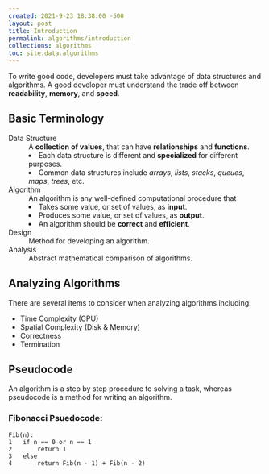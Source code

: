 ```yaml
---
created: 2021-9-23 18:38:00 -500
layout: post
title: Introduction
permalink: algorithms/introduction
collections: algorithms
toc: site.data.algorithms
---
```


To write good code, developers must take advantage of data structures and algorithms.
A good developer must understand the trade off between **readability**, **memory**, and **speed**.

## Basic Terminology

<dl>
<dt>Data Structure</dt>
<dd>A <strong>collection of values</strong>, that can have <strong>relationships</strong> and <strong>functions</strong>.
<li>Each data structure is different and <strong>specialized</strong> for different purposes.</li>
<li>Common data structures include <i>arrays</i>, <i>lists</i>, <i>stacks</i>, <i>queues</i>, <i>maps</i>, <i>trees</i>, etc.</li></dd>
<dt>Algorithm</dt>
<dd>An algorithm is any well-defined computational procedure that
    <li> Takes some value, or set of values, as <strong>input</strong>.</li>
    <li>Produces some value, or set of values, as <strong>output</strong>.</li>
    <li>An algorithm should be <strong>correct</strong> and <strong>efficient</strong>.</li>
</dd>
<dt>Design</dt>
<dd>Method for developing an algorithm.</dd>
<dt>Analysis</dt>
<dd>Abstract mathematical comparison of algorithms.</dd>
</dl>

## Analyzing Algorithms

There are several items to consider when analyzing algorithms including: 

* Time Complexity (CPU)
* Spatial Complexity (Disk & Memory)
* Correctness
* Termination

## Pseudocode

An algorithm is a step by step procedure to solving a task,
whereas pseudocode is a method for writing an algorithm.

### Fibonacci Psuedocode:
```https
Fib(n):
1   if n == 0 or n == 1
2       return 1
3   else 
4       return Fib(n - 1) + Fib(n - 2)
```

<!-- ## Case Study: Insertion Sort
```https
incomplete
``` -->